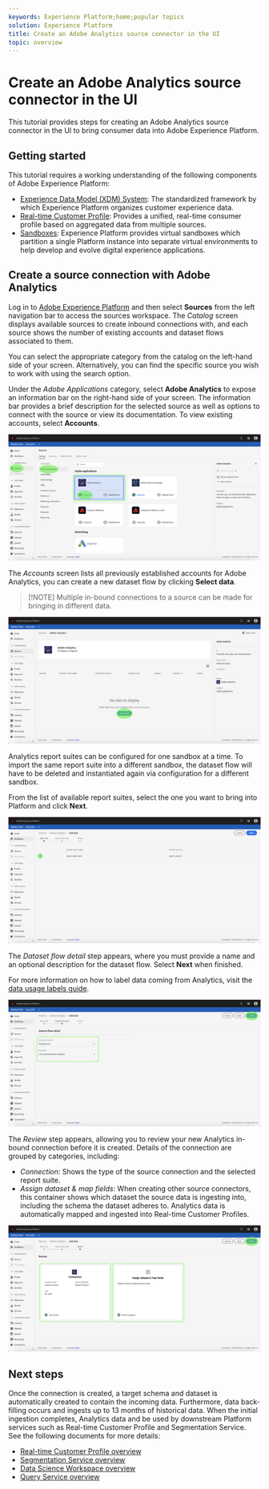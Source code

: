 ```yaml
---
keywords: Experience Platform;home;popular topics
solution: Experience Platform
title: Create an Adobe Analytics source connector in the UI
topic: overview
---
```


# Create an Adobe Analytics source connector in the UI

This tutorial provides steps for creating an Adobe Analytics source connector in the UI to bring consumer data into Adobe Experience Platform.

## Getting started

This tutorial requires a working understanding of the following components of Adobe Experience Platform:

*   [Experience Data Model (XDM) System](../../../../../xdm/home.md): The standardized framework by which Experience Platform organizes customer experience data.
*   [Real-time Customer Profile](../../../../../profile/home.md): Provides a unified, real-time consumer profile based on aggregated data from multiple sources.
*   [Sandboxes](../../../../../sandboxes/home.md): Experience Platform provides virtual sandboxes which partition a single Platform instance into separate virtual environments to help develop and evolve digital experience applications.

## Create a source connection with Adobe Analytics

Log in to <a href="https://platform.adobe.com" target="_blank">Adobe Experience Platform</a> and then select **Sources** from the left navigation bar to access the sources workspace. The *Catalog* screen displays available sources to create inbound connections with, and each source shows the number of existing accounts and dataset flows associated to them.

You can select the appropriate category from the catalog on the left-hand side of your screen. Alternatively, you can find the specific source you wish to work with using the search option.

Under the *Adobe Applications* category, select **Adobe Analytics** to expose an information bar on the right-hand side of your screen. The information bar provides a brief description for the selected source as well as options to connect with the source or view its documentation. To view existing accounts, select **Accounts**.

![](../../../../images/tutorials/create/analytics/catalog.png)

The *Accounts* screen lists all previously established accounts for Adobe Analytics, you can create a new dataset flow by clicking **Select data**.

>[!NOTE] Multiple in-bound connections to a source can be made for bringing in different data.

![](../../../../images/tutorials/create/analytics/dataset-flows.png)

Analytics report suites can be configured for one sandbox at a time. To import the same report suite into a different sandbox, the dataset flow will have to be deleted and instantiated again via configuration for a different sandbox.

From the list of available report suites, select the one you want to bring into Platform and click **Next**.

![](../../../../images/tutorials/create/analytics/select-data.png)

The *Dataset flow detail* step appears, where you must provide a name and an optional description for the dataset flow. Select **Next** when finished.

For more information on how to label data coming from Analytics, visit the [data usage labels guide](../../../../../data-governance/labels/user-guide.md).

![](../../../../images/tutorials/create/analytics/dataset-flow-detail.png)

The *Review* step appears, allowing you to review your new Analytics in-bound connection before it is created. Details of the connection are grouped by categories, including:

*   *Connection*: Shows the type of the source connection and the selected report suite.
*   *Assign dataset & map fields*: When creating other source connectors, this container shows which dataset the source data is ingesting into, including the schema the dataset adheres to. Analytics data is automatically mapped and ingested into Real-time Customer Profiles.

![](../../../../images/tutorials/create/analytics/review.png)

## Next steps

Once the connection is created, a target schema and dataset is automatically created to contain the incoming data. Furthermore, data back-filling occurs and ingests up to 13 months of historical data. When the initial ingestion completes, Analytics data and be used by downstream Platform services such as Real-time Customer Profile and Segmentation Service. See the following documents for more details:

*   [Real-time Customer Profile overview](../../../../../profile/home.md)
*   [Segmentation Service overview](../../../../../segmentation/home.md)
*   [Data Science Workspace overview](../../../../../data-science-workspace/home.md)
*   [Query Service overview](../../../../../query-service/home.md)
